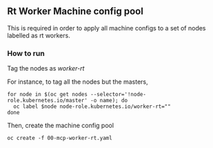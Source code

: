 ## Rt Worker Machine config pool

This is required in order to apply all machine configs to a set of nodes labelled as rt workers.

### How to run

Tag the nodes as *worker-rt*

For instance, to tag all the nodes but the masters, 

```
for node in $(oc get nodes --selector='!node-role.kubernetes.io/master' -o name); do 
  oc label $node node-role.kubernetes.io/worker-rt=""
done
```

Then, create the machine config pool

```
oc create -f 00-mcp-worker-rt.yaml
```
